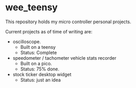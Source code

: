 # wee_teensy

This repository holds my micro controller personal projects.

Current projects as of time of writing are:

   * oscilloscope. 
      * Built on a teensy 
      * Status: Complete
   * speedometer / tachometer vehicle stats recorder
      * Built on a pico. 
      * Status: 75% done.
   * stock ticker desktop widget
      * Status: just an idea
